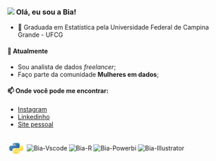 
### <img src="https://media.giphy.com/media/hvRJCLFzcasrR4ia7z/giphy.gif" height="30"> Olá, eu sou a Bia!

- 🔭 Graduada em Estatística pela Universidade Federal de Campina Grande - UFCG

#### 📌 Atualmente

- Sou analista de dados *freelancer*;
- Faço parte da comunidade **Mulheres em dados**;


#### 📫 Onde você pode me encontrar: 

- [Instagram](https://www.instagram.com/crodriguesbianca/)  
- [Linkedinho](https://www.linkedin.com/in/bianca-rodrigues-1475aa201/)   
- [Site pessoal](https://rodriguesbianca.netlify.app/)


 <div style="display: inline_block"><br>
  <img align="center" alt="Bia-Python" height="30" width="40" src="https://raw.githubusercontent.com/devicons/devicon/master/icons/python/python-original.svg">
  <img align="center" alt="Bia-Vscode" height="30" width="30"src="https://cdn.jsdelivr.net/gh/devicons/devicon/icons/vscode/vscode-original.svg" />
  <img align="center" alt="Bia-R" height="40" width="35" src="https://www.r-project.org/logo/Rlogo.svg">
  <img align="center" alt="Bia-Powerbi" height="35" width="35" src="https://img.icons8.com/color/48/000000/power-bi.png"/>
  <img align="center" alt="Bia-Illustrator" height="25" width="30" src="https://cdn.jsdelivr.net/gh/devicons/devicon/icons/illustrator/illustrator-plain.svg" />
 </div>


